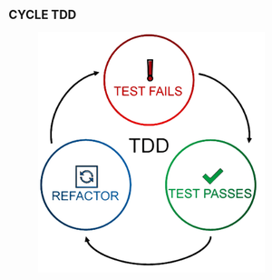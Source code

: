 
## CYCLE TDD
<div align="center">
<img src="https://github.com/Re04nan/practice-TDD-java-spring/blob/master/src/main/resources/images/cycleTDD.png" alt="cycle TDD" width="400">
</div>
